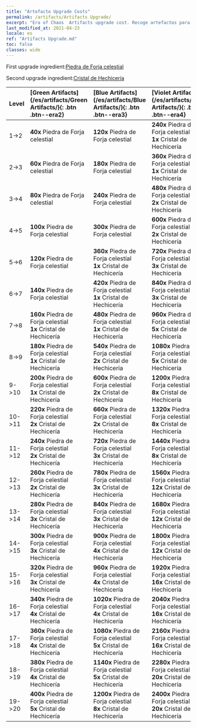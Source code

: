 ```yaml
---
title: "Artefacto Upgrade Costs"
permalink: /artifacts/Artifacts Upgrade/
excerpt: "Era of Chaos  Artifacts upgrade cost. Recoge artefactos para mejorar los atributos de tus héroes y desbloquear poderosas habilidades."
last_modified_at: 2021-04-23
locale: es
ref: "Artifacts Upgrade.md"
toc: false
classes: wide
---
```


  First upgrade ingredient:[Piedra de Forja celestial](/ItemsES/art_188/)

  Second upgrade ingredient:[Cristal de Hechicería](/ItemsES/art_189/)

  |  Level  | [Green Artifacts](/es/artifacts/Green Artifacts/){: .btn .btn--era2} | [Blue Artifacts](/es/artifacts/Blue Artifacts/){: .btn .btn--era3} | [Violet Artifacts](/es/artifacts/Violet Artifacts/){: .btn .btn--era4} | [Orange Artifacts](/es/artifacts/Orange Artifacts/){: .btn .btn--era5} |
  |:--------|:-------|:-------|:-------|:-------|
  | 1->2 | **40x** Piedra de Forja celestial | **120x** Piedra de Forja celestial | **240x** Piedra de Forja celestial<br/> **1x** Cristal de Hechicería | **400x** Piedra de Forja celestial<br/> **2x** Cristal de Hechicería |
  | 2->3 | **60x** Piedra de Forja celestial | **180x** Piedra de Forja celestial | **360x** Piedra de Forja celestial<br/> **1x** Cristal de Hechicería | **600x** Piedra de Forja celestial<br/> **2x** Cristal de Hechicería |
  | 3->4 | **80x** Piedra de Forja celestial | **240x** Piedra de Forja celestial | **480x** Piedra de Forja celestial<br/> **2x** Cristal de Hechicería | **800x** Piedra de Forja celestial<br/> **3x** Cristal de Hechicería |
  | 4->5 | **100x** Piedra de Forja celestial | **300x** Piedra de Forja celestial | **600x** Piedra de Forja celestial<br/> **2x** Cristal de Hechicería | **1000x** Piedra de Forja celestial<br/> **3x** Cristal de Hechicería |
  | 5->6 | **120x** Piedra de Forja celestial | **360x** Piedra de Forja celestial<br/> **1x** Cristal de Hechicería | **720x** Piedra de Forja celestial<br/> **3x** Cristal de Hechicería | **1200x** Piedra de Forja celestial<br/> **5x** Cristal de Hechicería |
  | 6->7 | **140x** Piedra de Forja celestial | **420x** Piedra de Forja celestial<br/> **1x** Cristal de Hechicería | **840x** Piedra de Forja celestial<br/> **3x** Cristal de Hechicería | **1400x** Piedra de Forja celestial<br/> **5x** Cristal de Hechicería |
  | 7->8 | **160x** Piedra de Forja celestial<br/> **1x** Cristal de Hechicería | **480x** Piedra de Forja celestial<br/> **1x** Cristal de Hechicería | **960x** Piedra de Forja celestial<br/> **5x** Cristal de Hechicería | **1600x** Piedra de Forja celestial<br/> **8x** Cristal de Hechicería |
  | 8->9 | **180x** Piedra de Forja celestial<br/> **1x** Cristal de Hechicería | **540x** Piedra de Forja celestial<br/> **2x** Cristal de Hechicería | **1080x** Piedra de Forja celestial<br/> **5x** Cristal de Hechicería | **1800x** Piedra de Forja celestial<br/> **8x** Cristal de Hechicería |
  | 9->10 | **200x** Piedra de Forja celestial<br/> **1x** Cristal de Hechicería | **600x** Piedra de Forja celestial<br/> **2x** Cristal de Hechicería | **1200x** Piedra de Forja celestial<br/> **8x** Cristal de Hechicería | **2000x** Piedra de Forja celestial<br/> **12x** Cristal de Hechicería |
  | 10->11 | **220x** Piedra de Forja celestial<br/> **2x** Cristal de Hechicería | **660x** Piedra de Forja celestial<br/> **2x** Cristal de Hechicería | **1320x** Piedra de Forja celestial<br/> **8x** Cristal de Hechicería | **2200x** Piedra de Forja celestial<br/> **12x** Cristal de Hechicería |
  | 11->12 | **240x** Piedra de Forja celestial<br/> **2x** Cristal de Hechicería | **720x** Piedra de Forja celestial<br/> **3x** Cristal de Hechicería | **1440x** Piedra de Forja celestial<br/> **8x** Cristal de Hechicería | **2400x** Piedra de Forja celestial<br/> **16x** Cristal de Hechicería |
  | 12->13 | **260x** Piedra de Forja celestial<br/> **2x** Cristal de Hechicería | **780x** Piedra de Forja celestial<br/> **3x** Cristal de Hechicería | **1560x** Piedra de Forja celestial<br/> **12x** Cristal de Hechicería | **2600x** Piedra de Forja celestial<br/> **16x** Cristal de Hechicería |
  | 13->14 | **280x** Piedra de Forja celestial<br/> **3x** Cristal de Hechicería | **840x** Piedra de Forja celestial<br/> **3x** Cristal de Hechicería | **1680x** Piedra de Forja celestial<br/> **12x** Cristal de Hechicería | **2800x** Piedra de Forja celestial<br/> **20x** Cristal de Hechicería |
  | 14->15 | **300x** Piedra de Forja celestial<br/> **3x** Cristal de Hechicería | **900x** Piedra de Forja celestial<br/> **4x** Cristal de Hechicería | **1800x** Piedra de Forja celestial<br/> **12x** Cristal de Hechicería | **3000x** Piedra de Forja celestial<br/> **20x** Cristal de Hechicería |
  | 15->16 | **320x** Piedra de Forja celestial<br/> **3x** Cristal de Hechicería | **960x** Piedra de Forja celestial<br/> **4x** Cristal de Hechicería | **1920x** Piedra de Forja celestial<br/> **16x** Cristal de Hechicería | **3200x** Piedra de Forja celestial<br/> **25x** Cristal de Hechicería |
  | 16->17 | **340x** Piedra de Forja celestial<br/> **4x** Cristal de Hechicería | **1020x** Piedra de Forja celestial<br/> **4x** Cristal de Hechicería | **2040x** Piedra de Forja celestial<br/> **16x** Cristal de Hechicería | **3400x** Piedra de Forja celestial<br/> **25x** Cristal de Hechicería |
  | 17->18 | **360x** Piedra de Forja celestial<br/> **4x** Cristal de Hechicería | **1080x** Piedra de Forja celestial<br/> **5x** Cristal de Hechicería | **2160x** Piedra de Forja celestial<br/> **16x** Cristal de Hechicería | **3600x** Piedra de Forja celestial<br/> **30x** Cristal de Hechicería |
  | 18->19 | **380x** Piedra de Forja celestial<br/> **4x** Cristal de Hechicería | **1140x** Piedra de Forja celestial<br/> **5x** Cristal de Hechicería | **2280x** Piedra de Forja celestial<br/> **20x** Cristal de Hechicería | **3800x** Piedra de Forja celestial<br/> **30x** Cristal de Hechicería |
  | 19->20 | **400x** Piedra de Forja celestial<br/> **5x** Cristal de Hechicería | **1200x** Piedra de Forja celestial<br/> **8x** Cristal de Hechicería | **2400x** Piedra de Forja celestial<br/> **20x** Cristal de Hechicería | **4000x** Piedra de Forja celestial<br/> **35x** Cristal de Hechicería |

